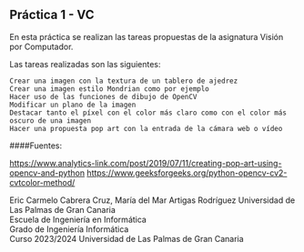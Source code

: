 ## Práctica 1 - VC

En esta práctica se realizan las tareas propuestas de la asignatura Visión por Computador.

Las tareas realizadas son las siguientes:

    Crear una imagen con la textura de un tablero de ajedrez
    Crear una imagen estilo Mondrian como por ejemplo
    Hacer uso de las funciones de dibujo de OpenCV
    Modificar un plano de la imagen
    Destacar tanto el píxel con el color más claro como con el color más oscuro de una imagen
    Hacer una propuesta pop art con la entrada de la cámara web o vídeo


####Fuentes:

https://www.analytics-link.com/post/2019/07/11/creating-pop-art-using-opencv-and-python
https://www.geeksforgeeks.org/python-opencv-cv2-cvtcolor-method/


Eric Carmelo Cabrera Cruz, María del Mar Artigas Rodríguez
Universidad de Las Palmas de Gran Canaria  
Escuela de Ingeniería en Informática  
Grado de Ingeniería Informática  
Curso 2023/2024
Universidad de Las Palmas de Gran Canaria